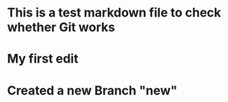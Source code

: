 # This is a test markdown file to check whether Git works 

# My first edit

# Created a new Branch "new"